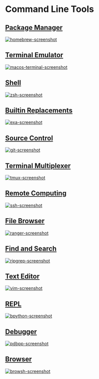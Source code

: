 # Command Line Tools

## [Package Manager](package_manager/package_manager.md)

[![homebrew-screenshot](package_manager/brew.jpg)](package_manager/pagacke_manager.md)

## [Terminal Emulator](terminal_emulator/terminal_emulator.md)

[![macos-terminal-screenshot](terminal.jpg)](terminal_emulator/terminal_emulator.md)

## [Shell](shell/shell.md)

[![zsh-screenshot](zsh.jpg)](shell/shell.md)

## [Builtin Replacements](builtin_replacements/builtin_replacements.md)

[![exa-screenshot](exa.jpg)](builtin_replacements/builtin_replacements.md)

## [Source Control](git/git.md)

[![git-screenshot](git/s.jpg)](git/git.md)

## [Terminal Multiplexer](terminal_multiplexer/terminal_multiplexer.md)

[![tmux-screenshot](tmux.jpg)](terminal_multiplexer/terminal_multiplexer.md)

## [Remote Computing](https://github.com/CallumHoward/cli-tools/blob/master/ssh_guide.md)

[![ssh-screenshot](ssh.jpg)](https://github.com/CallumHoward/cli-tools/blob/master/ssh_guide.md)

## [File Browser](file_browser/file_browser.md)

[![ranger-screenshot](file_browser/ranger.jpg)](file_browser/file_browser.md)

## [Find and Search](search/search.md)

[![ripgrep-screenshot](ripgrep.jpg)](search/search.md)

## [Text Editor](text_editor/text_editor.md)

[![vim-screenshot](vim.jpg)](text_editor/text_editor.md)

## [REPL](repl/repl.md)

[![bpython-screenshot](bpython.jpg)](repl/repl.md)

## [Debugger](debugger/debugger.md)

[![pdbpp-screenshot](pdbpp.jpg)](debugger/debugger.md)

## [Browser](browser/browser.md)

[![browsh-screenshot](browsh.jpg)](browser/browser.md)
